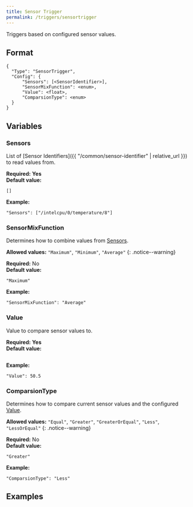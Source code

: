```yaml
---
title: Sensor Trigger
permalink: /triggers/sensortrigger
---
```


Triggers based on configured sensor values.

## Format

~~~
{
  "Type": "SensorTrigger",
  "Config": {
      "Sensors": [<SensorIdentifier>],
      "SensorMixFunction": <enum>,
      "Value": <float>,
      "ComparsionType": <enum>
  }
}
~~~

## Variables

### Sensors
<div class="variable-block" markdown="block">

List of [Sensor Identifiers]({{ "/common/sensor-identifier" | relative_url }}) to read values from.

**Required:** **Yes**<br>
**Default value:**
~~~
[]
~~~
**Example:**
~~~
"Sensors": ["/intelcpu/0/temperature/8"]
~~~

</div>

### SensorMixFunction
<div class="variable-block" markdown="block">

Determines how to combine values from [Sensors](#sensors).

**Allowed values:** `"Maximum"`, `"Minimum"`, `"Average"`
{: .notice--warning}

**Required:** No<br>
**Default value:**
~~~
"Maximum"
~~~
**Example:**
~~~
"SensorMixFunction": "Average"
~~~

</div>

### Value
<div class="variable-block" markdown="block">

Value to compare sensor values to.

**Required:** **Yes**<br>
**Default value:**
~~~
~~~
**Example:**
~~~
"Value": 50.5
~~~

</div>

### ComparsionType
<div class="variable-block" markdown="block">

Determines how to compare current sensor values and the configured [Value](#value).

**Allowed values:** `"Equal"`, `"Greater"`, `"GreaterOrEqual"`, `"Less"`, `"LessOrEqual"`
{: .notice--warning}

**Required:** No<br>
**Default value:**
~~~
"Greater"
~~~
**Example:**
~~~
"ComparsionType": "Less"
~~~

</div>

## Examples
~~~ json
~~~
